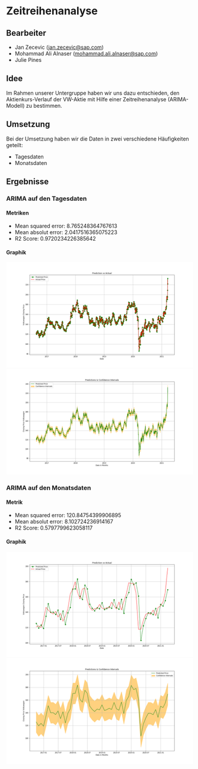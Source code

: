 # Zeitreihenanalyse

## Bearbeiter

- Jan Zecevic (jan.zecevic@sap.com)
- Mohammad Ali Alnaser (mohammad.ali.alnaser@sap.com)
- Julie Pines

## Idee

Im Rahmen unserer Untergruppe haben wir uns dazu entschieden, den Aktienkurs-Verlauf der VW-Aktie mit Hilfe einer Zeitreihenanalyse (ARIMA-Modell) zu bestimmen. 

## Umsetzung

Bei der Umsetzung haben wir die Daten in zwei verschiedene Häufigkeiten geteilt:

- Tagesdaten
- Monatsdaten

## Ergebnisse

### ARIMA auf den Tagesdaten

#### Metriken
- Mean squared error: 8.765248364767613
- Mean absolut error: 2.0417516365075223
- R2 Score: 0.9720234226385642

#### Graphik

![Vorhersage vs. Tatsächliche Werte](https://github.com/AktienKursVorhersage/Zeitreihenanalyse/blob/main/img/pred_vs_actual_Day.png "Vorhersage vs. Tatsächliche Werte")
![Konfidenzintervall (95%) der Vorhersagen](https://github.com/AktienKursVorhersage/Zeitreihenanalyse/blob/main/img/pred_confint_Day.png "Konfidenzintervall (95%) der Vorhersagen")

### ARIMA auf den Monatsdaten

#### Metrik
- Mean squared error: 120.84754399906895
- Mean absolut error: 8.102724236914167
- R2 Score: 0.5797799623058117

#### Graphik
![Vorhersage vs. Tatsächliche Werte](https://github.com/AktienKursVorhersage/Zeitreihenanalyse/blob/main/img/pred_vs_actual_Month.png "Vorhersage vs. Tatsächliche Werte")
![Konfidenzintervall (95%) der Vorhersagen](https://github.com/AktienKursVorhersage/Zeitreihenanalyse/blob/main/img/pred_confint_Month.png "Konfidenzintervall (95%) der Vorhersagen")
